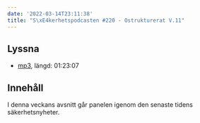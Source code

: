 ```yaml
---
date: '2022-03-14T23:11:38'
title: "S\xE4kerhetspodcasten #220 - Ostrukturerat V.11"
---
```

## Lyssna
* [mp3](https://traffic.libsyn.com/secure/sakerhetspodcasten/2022-03-09_Sakerhetspodcasten_ostrukt.mp3?dest-id=117848), längd: 01:23:07

## Innehåll
I denna veckans avsnitt går panelen igenom den senaste tidens säkerhetsnyheter.
